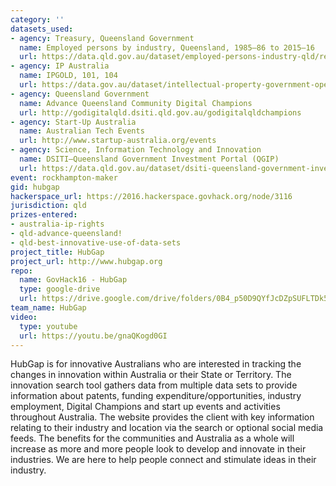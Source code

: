 ```yaml
---
category: ''
datasets_used:
- agency: Treasury, Queensland Government
  name: Employed persons by industry, Queensland, 1985–86 to 2015–16
  url: https://data.qld.gov.au/dataset/employed-persons-industry-qld/resource/be22353b-b02a-4e39-b146-e2f2595bdab2
- agency: IP Australia
  name: IPGOLD, 101, 104
  url: https://data.gov.au/dataset/intellectual-property-government-open-live-data/resource/9050618b-c880-4bfe-9aa9-a002837f5067?view_id=fae6bade-2dc2-4b39-9aff-4f7dd0373b7a
- agency: Queensland Government
  name: Advance Queensland Community Digital Champions
  url: http://godigitalqld.dsiti.qld.gov.au/godigitalqldchampions
- agency: Start-Up Australia
  name: Australian Tech Events
  url: http://www.startup-australia.org/events
- agency: Science, Information Technology and Innovation
  name: DSITI—Queensland Government Investment Portal (QGIP)
  url: https://data.qld.gov.au/dataset/dsiti-queensland-government-investment-portal-qgip
event: rockhampton-maker
gid: hubgap
hackerspace_url: https://2016.hackerspace.govhack.org/node/3116
jurisdiction: qld
prizes-entered:
- australia-ip-rights
- qld-advance-queensland!
- qld-best-innovative-use-of-data-sets
project_title: HubGap
project_url: http://www.hubgap.org
repo:
  name: GovHack16 - HubGap
  type: google-drive
  url: https://drive.google.com/drive/folders/0B4_p50D9QYfJcDZpSUFLTDk5NFU
team_name: HubGap
video:
  type: youtube
  url: https://youtu.be/gnaQKogd0GI
---
```


HubGap is for innovative Australians who are interested in tracking the changes in innovation within Australia or their State or Territory. The innovation search tool gathers data from multiple data sets to provide information about patents, funding expenditure/opportunities, industry employment, Digital Champions and start up events and activities throughout Australia. The website provides the client with key information relating to their industry and location via the search or optional social media feeds. The benefits for the communities and Australia as a whole will increase as more and more people look to develop and innovate in their industries. We are here to help people connect and stimulate ideas in their industry.